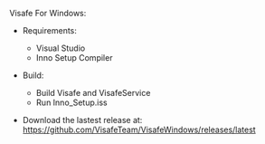 Visafe For Windows:
- Requirements:
	- Visual Studio
	- Inno Setup Compiler

- Build:
	- Build Visafe and VisafeService
	- Run Inno_Setup.iss
	
- Download the lastest release at: https://github.com/VisafeTeam/VisafeWindows/releases/latest